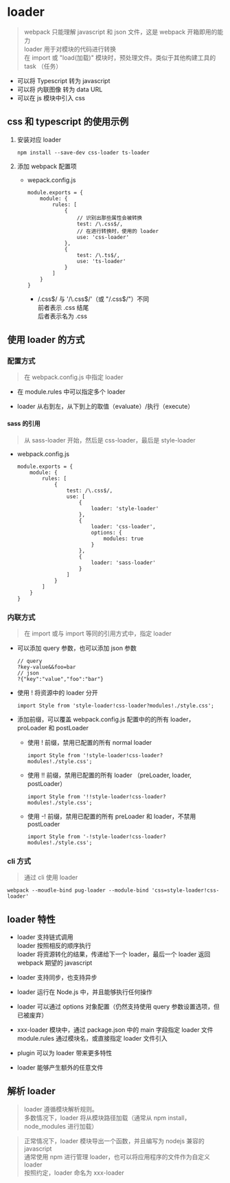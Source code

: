# loader

> webpack 只能理解 javascript 和 json 文件，这是 webpack 开箱即用的能力   
  loader 用于对模块的代码进行转换   
  在 import 或 "load(加载)" 模块时，预处理文件。类似于其他构建工具的 task （任务）

* 可以将 Typescript 转为 javascript  
* 可以将 内联图像 转为 data URL
* 可以在 js 模块中引入 css

## css 和 typescript 的使用示例

1. 安装对应 loader  

    ~~~
    npm install --save-dev css-loader ts-loader
    ~~~
    
2. 添加 webpack 配置项

    * wepack.config.js
    
        ~~~
        module.exports = {
            module: {
                rules: [
                    {
                        // 识别出那些属性会被转换
                        test: /\.css$/,
                        // 在进行转换时，使用的 loader
                        use: 'css-loader'
                    },
                    {
                        test: /\.ts$/,
                        use: 'ts-loader'
                    }
                ]
            }
        }
        ~~~
        * /\.css$/ 与 '/\.css$/'（或 "/\.css$/"）不同  
          前者表示 .css 结尾  
          后者表示名为 .css

## 使用 loader 的方式

### 配置方式

> 在 webpack.config.js 中指定 loader

* 在 module.rules 中可以指定多个 loader

* loader 从右到左，从下到上的取值（evaluate）/执行（execute）

#### sass 的引用

> 从 sass-loader 开始，然后是 css-loader，最后是 style-loader

* webpack.config.js
    ~~~
    module.exports = {
        module: {
            rules: [
                {
                    test: /\.css$/,
                    use: [
                        {
                            loader: 'style-loader'
                        },
                        {
                            loader: 'css-loader',
                            options: {
                                modules: true
                            }
                        },
                        {
                            loader: 'sass-loader'
                        }
                    ]
                }
            ]
        }
    }
    ~~~

### 内联方式

> 在 import 或与 import 等同的引用方式中，指定 loader

* 可以添加 query 参数，也可以添加 json 参数
    ~~~
    // query
    ?key-value&&foo=bar
    // json
    ?{"key":"value","foo":"bar"}
    ~~~

* 使用 ! 将资源中的 loader 分开

    ~~~
    import Style from 'style-loader!css-loader?modules!./style.css';
    ~~~

* 添加前缀，可以覆盖 webpack.config.js 配置中的的所有 loader，proLoader 和 postLoader
    
    * 使用 ! 前缀，禁用已配置的所有 normal loader
    
        ~~~
        import Style from '!style-loader!css-loader?modules!./style.css';
        ~~~
    
    * 使用 !! 前缀，禁用已配置的所有 loader （preLoader, loader, postLoader）
    
        ~~~
        import Style from '!!style-loader!css-loader?modules!./style.css';
        ~~~
    
    * 使用 -! 前缀，禁用已配置的所有 preLoader 和 loader，不禁用 postLoader
    
        ~~~
        import Style from '-!style-loader!css-loader?modules!./style.css';
        ~~~

### cli 方式

> 通过 cli 使用 loader

~~~
webpack --moudle-bind pug-loader --module-bind 'css=style-loader!css-loader'
~~~

## loader 特性

* loader 支持链式调用     
  loader 按照相反的顺序执行  
  loader 将资源转化的结果，传递给下一个 loader，最后一个 loader 返回 webpack 期望的 javascript

* loader 支持同步，也支持异步

* loader 运行在 Node.js 中，并且能够执行任何操作

* loader 可以通过 options 对象配置（仍然支持使用 query 参数设置选项，但已被废弃）

* xxx-loader 模块中，通过 package.json 中的 main 字段指定 loader 文件   
  module.rules 通过模块名，或直接指定 loader 文件引入

* plugin 可以为 loader 带来更多特性

* loader 能够产生额外的任意文件

## 解析 loader

> loader 遵循模块解析规则。  
  多数情况下，loader 将从模块路径加载（通常从 npm install，node_modules 进行加载）
  
> 正常情况下，loader 模块导出一个函数，并且编写为 nodejs 兼容的 javascript     
  通常使用 npm 进行管理 loader，也可以将应用程序的文件作为自定义 loader  
  按照约定，loader 命名为 xxx-loader
